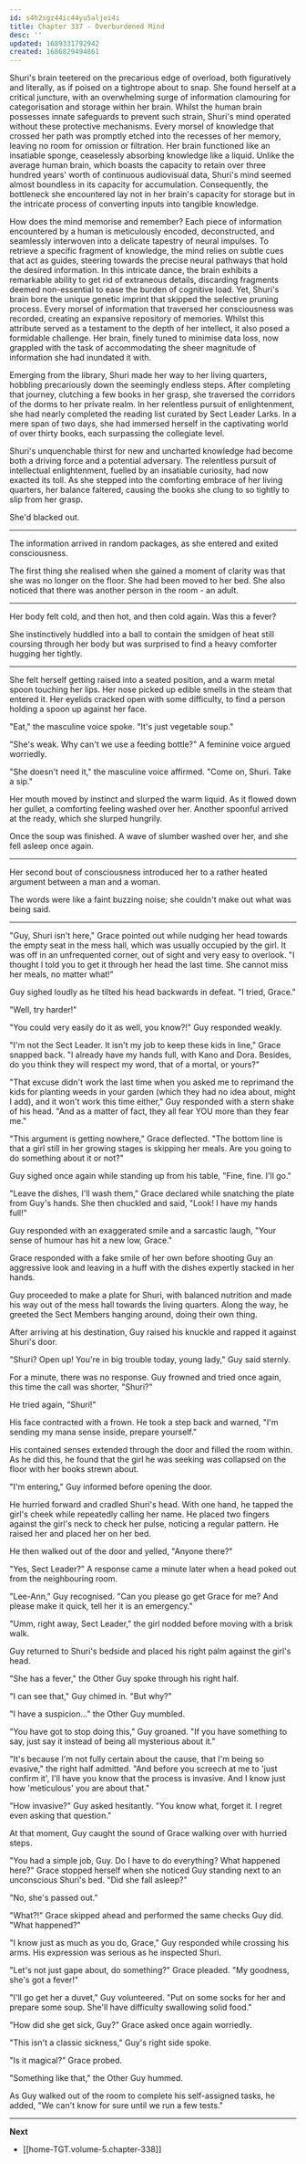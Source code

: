 ```yaml
---
id: s4h2sgz44ic44yu5aljei4i
title: Chapter 337 - Overburdened Mind
desc: ''
updated: 1689331792942
created: 1686829494861
---
```


Shuri's brain teetered on the precarious edge of overload, both figuratively and literally, as if poised on a tightrope about to snap. She found herself at a critical juncture, with an overwhelming surge of information clamouring for categorisation and storage within her brain. Whilst the human brain possesses innate safeguards to prevent such strain, Shuri's mind operated without these protective mechanisms. Every morsel of knowledge that crossed her path was promptly etched into the recesses of her memory, leaving no room for omission or filtration. Her brain functioned like an insatiable sponge, ceaselessly absorbing knowledge like a liquid. Unlike the average human brain, which boasts the capacity to retain over three hundred years' worth of continuous audiovisual data, Shuri's mind seemed almost boundless in its capacity for accumulation. Consequently, the bottleneck she encountered lay not in her brain's capacity for storage but in the intricate process of converting inputs into tangible knowledge.

How does the mind memorise and remember? Each piece of information encountered by a human is meticulously encoded, deconstructed, and seamlessly interwoven into a delicate tapestry of neural impulses. To retrieve a specific fragment of knowledge, the mind relies on subtle cues that act as guides, steering towards the precise neural pathways that hold the desired information. In this intricate dance, the brain exhibits a remarkable ability to get rid of extraneous details, discarding fragments deemed non-essential to ease the burden of cognitive load. Yet, Shuri's brain bore the unique genetic imprint that skipped the selective pruning process. Every morsel of information that traversed her consciousness was recorded, creating an expansive repository of memories. Whilst this attribute served as a testament to the depth of her intellect, it also posed a formidable challenge. Her brain, finely tuned to minimise data loss, now grappled with the task of accommodating the sheer magnitude of information she had inundated it with.

Emerging from the library, Shuri made her way to her living quarters, hobbling precariously down the seemingly endless steps. After completing that journey, clutching a few books in her grasp, she traversed the corridors of the dorms to her private realm. In her relentless pursuit of enlightenment, she had nearly completed the reading list curated by Sect Leader Larks. In a mere span of two days, she had immersed herself in the captivating world of over thirty books, each surpassing the collegiate level.

Shuri's unquenchable thirst for new and uncharted knowledge had become both a driving force and a potential adversary. The relentless pursuit of intellectual enlightenment, fuelled by an insatiable curiosity, had now exacted its toll. As she stepped into the comforting embrace of her living quarters, her balance faltered, causing the books she clung to so tightly to slip from her grasp.

She'd blacked out.

____

The information arrived in random packages, as she entered and exited consciousness.

The first thing she realised when she gained a moment of clarity was that she was no longer on the floor. She had been moved to her bed. She also noticed that there was another person in the room - an adult.

____

Her body felt cold, and then hot, and then cold again. Was this a fever?

She instinctively huddled into a ball to contain the smidgen of heat still coursing through her body but was surprised to find a heavy comforter hugging her tightly.

____

She felt herself getting raised into a seated position, and a warm metal spoon touching her lips. Her nose picked up edible smells in the steam that entered it. Her eyelids cracked open with some difficulty, to find a person holding a spoon up against her face.

"Eat," the masculine voice spoke. "It's just vegetable soup."

"She's weak. Why can't we use a feeding bottle?" A feminine voice argued worriedly.

"She doesn't need it," the masculine voice affirmed. "Come on, Shuri. Take a sip."

Her mouth moved by instinct and slurped the warm liquid. As it flowed down her gullet, a comforting feeling washed over her. Another spoonful arrived at the ready, which she slurped hungrily.

Once the soup was finished. A wave of slumber washed over her, and she fell asleep once again.

____

Her second bout of consciousness introduced her to a rather heated argument between a man and a woman.

The words were like a faint buzzing noise; she couldn't make out what was being said.

____

"Guy, Shuri isn't here," Grace pointed out while nudging her head towards the empty seat in the mess hall, which was usually occupied by the girl. It was off in an unfrequented corner, out of sight and very easy to overlook. "I thought I told you to get it through her head the last time. She cannot miss her meals, no matter what!"

Guy sighed loudly as he tilted his head backwards in defeat. "I tried, Grace."

"Well, try harder!"

"You could very easily do it as well, you know?!" Guy responded weakly.

"I'm not the Sect Leader. It isn't my job to keep these kids in line," Grace snapped back. "I already have my hands full, with Kano and Dora. Besides, do you think they will respect my word, that of a mortal, or yours?"

"That excuse didn't work the last time when you asked me to reprimand the kids for planting weeds in your garden (which they had no idea about, might I add), and it won't work this time either," Guy responded with a stern shake of his head. "And as a matter of fact, they all fear YOU more than they fear me."

"This argument is getting nowhere," Grace deflected. "The bottom line is that a girl still in her growing stages is skipping her meals. Are you going to do something about it or not?"

Guy sighed once again while standing up from his table, "Fine, fine. I'll go."

"Leave the dishes, I'll wash them," Grace declared while snatching the plate from Guy's hands. She then chuckled and said, "Look! I have my hands full!"

Guy responded with an exaggerated smile and a sarcastic laugh, "Your sense of humour has hit a new low, Grace."

Grace responded with a fake smile of her own before shooting Guy an aggressive look and leaving in a huff with the dishes expertly stacked in her hands.

Guy proceeded to make a plate for Shuri, with balanced nutrition and made his way out of the mess hall towards the living quarters. Along the way, he greeted the Sect Members hanging around, doing their own thing.

After arriving at his destination, Guy raised his knuckle and rapped it against Shuri's door.

"Shuri? Open up! You're in big trouble today, young lady," Guy said sternly.

For a minute, there was no response. Guy frowned and tried once again, this time the call was shorter, "Shuri?"

He tried again, "Shuri!"

His face contracted with a frown. He took a step back and warned, "I'm sending my mana sense inside, prepare yourself."

His contained senses extended through the door and filled the room within. As he did this, he found that the girl he was seeking was collapsed on the floor with her books strewn about.

"I'm entering," Guy informed before opening the door.

He hurried forward and cradled Shuri's head. With one hand, he tapped the girl's cheek while repeatedly calling her name. He placed two fingers against the girl's neck to check her pulse, noticing a regular pattern. He raised her and placed her on her bed.

He then walked out of the door and yelled, "Anyone there?"

"Yes, Sect Leader?" A response came a minute later when a head poked out from the neighbouring room.

"Lee-Ann," Guy recognised. "Can you please go get Grace for me? And please make it quick, tell her it is an emergency."

"Umm, right away, Sect Leader," the girl nodded before moving with a brisk walk.

Guy returned to Shuri's bedside and placed his right palm against the girl's head.

"She has a fever," the Other Guy spoke through his right half.

"I can see that," Guy chimed in. "But why?"

"I have a suspicion..." the Other Guy mumbled.

"You have got to stop doing this," Guy groaned. "If you have something to say, just say it instead of being all mysterious about it."

"It's because I'm not fully certain about the cause, that I'm being so evasive," the right half admitted. "And before you screech at me to 'just confirm it', I'll have you know that the process is invasive. And I know just how 'meticulous' you are about that."

"How invasive?" Guy asked hesitantly. "You know what, forget it. I regret even asking that question."

At that moment, Guy caught the sound of Grace walking over with hurried steps.

"You had a simple job, Guy. Do I have to do everything? What happened here?" Grace stopped herself when she noticed Guy standing next to an unconscious Shuri's bed. "Did she fall asleep?"

"No, she's passed out."

"What?!" Grace skipped ahead and performed the same checks Guy did. "What happened?"

"I know just as much as you do, Grace," Guy responded while crossing his arms. His expression was serious as he inspected Shuri.

"Let's not just gape about, do something?" Grace pleaded. "My goodness, she's got a fever!"

"I'll go get her a duvet," Guy volunteered. "Put on some socks for her and prepare some soup. She'll have difficulty swallowing solid food."

"How did she get sick, Guy?" Grace asked once again worriedly.

"This isn't a classic sickness," Guy's right side spoke.

"Is it magical?" Grace probed.

"Something like that," the Other Guy hummed.

As Guy walked out of the room to complete his self-assigned tasks, he added, "We can't know for sure until we run a few tests."

____

**Next**
* [[home-TGT.volume-5.chapter-338]]